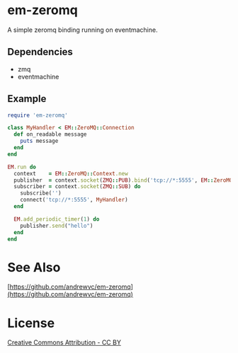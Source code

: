 # em-zeromq

A simple zeromq binding running on eventmachine.

## Dependencies

* zmq
* eventmachine

## Example

```ruby
require 'em-zeromq'

class MyHandler < EM::ZeroMQ::Connection
  def on_readable message
    puts message
  end
end

EM.run do
  context    = EM::ZeroMQ::Context.new
  publisher  = context.socket(ZMQ::PUB).bind('tcp://*:5555', EM::ZeroMQ::Connection)
  subscriber = context.socket(ZMQ::SUB) do
    subscribe('')
    connect('tcp://*:5555', MyHandler)
  end

  EM.add_periodic_timer(1) do
    publisher.send("hello")
  end
end
```

# See Also
[https://github.com/andrewvc/em-zeromq](https://github.com/andrewvc/em-zeromq)

# License
[Creative Commons Attribution - CC BY](http://creativecommons.org/licenses/by/3.0)
